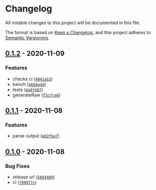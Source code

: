 # Changelog

All notable changes to this project will be documented in this file.

The format is based on [Keep a Changelog],
and this project adheres to [Semantic Versioning].

## [0.1.2] - 2020-11-09

### Features

- checks ci ([`4942ab3`])
- bench ([`e664add`])
- tests ([`4a8f487`])
- generateRaw ([`f5cfce6`])

## [0.1.1] - 2020-11-08

### Features

- parse output ([`e02fbe7`])

## [0.1.0] - 2020-11-08

### Bug Fixes

- release url ([`5693489`])
- ci ([`f09977c`])

[keep a changelog]: https://keepachangelog.com/en/1.0.0/
[semantic versioning]: https://semver.org/spec/v2.0.0.html
[0.1.2]: https://github.com/eliassjogreen/twinprime/compare/0.1.1...0.1.2
[`4942ab3`]: https://github.com/eliassjogreen/twinprime/commit/4942ab3105dd96382cfcd3de11236f567767470a
[`e664add`]: https://github.com/eliassjogreen/twinprime/commit/e664addb78544a0ae763e46ff497b175a0f0603b
[`4a8f487`]: https://github.com/eliassjogreen/twinprime/commit/4a8f487fc452eec08fff3938c7752e0f27e87bb2
[`f5cfce6`]: https://github.com/eliassjogreen/twinprime/commit/f5cfce6892a643717553f7e5677c44dd547f5f42
[0.1.1]: https://github.com/eliassjogreen/twinprime/compare/0.1.0...0.1.1
[`e02fbe7`]: https://github.com/eliassjogreen/twinprime/commit/e02fbe7d8ad7d4cda80df698b0a85688cf1f7cde
[0.1.0]: https://github.com/eliassjogreen/twinprime/compare/0.1.0
[`5693489`]: https://github.com/eliassjogreen/twinprime/commit/569348923f47dc15ce9292fd219d4c876f49e363
[`f09977c`]: https://github.com/eliassjogreen/twinprime/commit/f09977c033d3ac93cf1ad83d7e4e6bbd030db4e3
